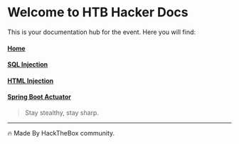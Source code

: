 # Welcome to HTB Hacker Docs

This is your documentation hub for the event. Here you will find:

#### [Home](/README.md)
#### [SQL Injection](/Vulnerabilities/SQL_INJECTION.md)
#### [HTML Injection](Vulnerabilities/HTML_INJECTION.md)
#### [Spring Boot Actuator](Vulnerabilities/Spring_Boot_Actuator.md)

> Stay stealthy, stay sharp.

---

🔥 Made By HackTheBox community.

